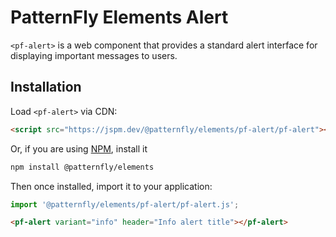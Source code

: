 # PatternFly Elements Alert

`<pf-alert>` is a web component that provides a standard alert interface for displaying important messages to users.

## Installation

Load `<pf-alert>` via CDN:

```html
<script src="https://jspm.dev/@patternfly/elements/pf-alert/pf-alert"></script>
```

Or, if you are using [NPM](https://npm.im), install it

```bash
npm install @patternfly/elements
```

Then once installed, import it to your application:

```js
import '@patternfly/elements/pf-alert/pf-alert.js';
```


```html
<pf-alert variant="info" header="Info alert title"></pf-alert>
```
